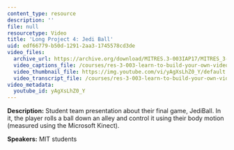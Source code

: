 ```yaml
---
content_type: resource
description: ''
file: null
resourcetype: Video
title: 'Long Project 4: Jedi Ball'
uid: edf66779-b50d-1291-2aa3-1745578cd3de
video_files:
  archive_url: https://archive.org/download/MITRES.3-003IAP17/MITRES_3-003IAP17_Long_Project_04_300k.mp4
  video_captions_file: /courses/res-3-003-learn-to-build-your-own-videogame-with-the-unity-game-engine-and-microsoft-kinect-january-iap-2017/983bd96129005714a35aad048dfa0b37_yAgXsLhZ0_Y.vtt
  video_thumbnail_file: https://img.youtube.com/vi/yAgXsLhZ0_Y/default.jpg
  video_transcript_file: /courses/res-3-003-learn-to-build-your-own-videogame-with-the-unity-game-engine-and-microsoft-kinect-january-iap-2017/03e7f110ed039f421e0ce432f211cff1_yAgXsLhZ0_Y.pdf
video_metadata:
  youtube_id: yAgXsLhZ0_Y
---
```


**Description:** Student team presentation about their final game, JediBall. In it, the player rolls a ball down an alley and control it using their body motion (measured using the Microsoft Kinect).

**Speakers:** MIT students
